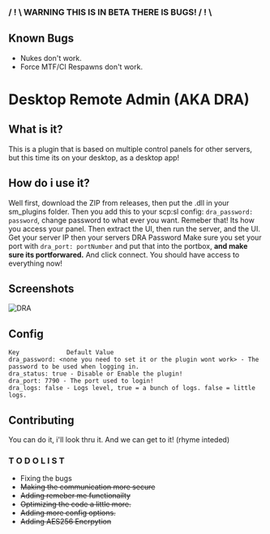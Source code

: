 ### / ! \ WARNING THIS IS IN BETA THERE IS BUGS! / ! \
## Known Bugs
- Nukes don't work.
- Force MTF/CI Respawns don't work.

# Desktop Remote Admin (AKA DRA)
## What is it?
This is a plugin that is based on multiple control panels for other servers, but this time its on your desktop, as a desktop app!

## How do i use it?
Well first, download the ZIP from releases, then put the .dll in your sm_plugins folder. Then you add this to your scp:sl config:
`dra_password: password`, change password to what ever you want. Remeber that! Its how you access your panel.
Then extract the UI, then run the server, and the UI. Get your server IP then your servers DRA Password Make sure you set your port with `dra_port: portNumber` and put that into the portbox, **and make sure its portforwared.** And click connect. You should have access to everything now!

## Screenshots
![DRA](https://i.imgur.com/VdKslYw.png "Main UI")

## Config
```
Key             Default Value
dra_password: <none you need to set it or the plugin wont work> - The password to be used when logging in.
dra_status: true - Disable or Enable the plugin!
dra_port: 7790 - The port used to login!
dra_logs: false - Logs level, true = a bunch of logs. false = little logs.
```

## Contributing
You can do it, i'll look thru it. And we can get to it! (rhyme inteded)

### T O D O  L I S T
- Fixing the bugs
- ~~Making the communication more secure~~
- ~~Adding remeber me functionailty~~
- ~~Optimizing the code a little more.~~
- ~~Adding more config options.~~
- ~~Adding AES256 Encrpytion~~
